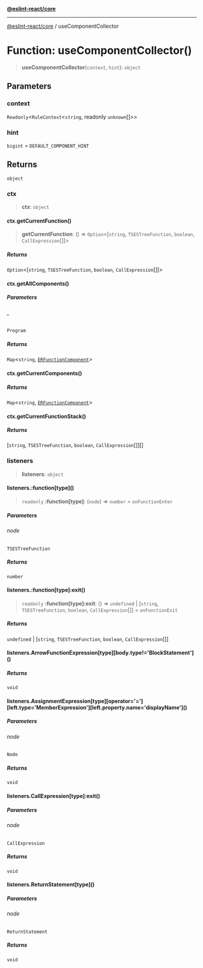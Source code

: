 [**@eslint-react/core**](../README.md)

***

[@eslint-react/core](../README.md) / useComponentCollector

# Function: useComponentCollector()

> **useComponentCollector**(`context`, `hint`): `object`

## Parameters

### context

`Readonly`\<`RuleContext`\<`string`, readonly `unknown`[]\>\>

### hint

`bigint` = `DEFAULT_COMPONENT_HINT`

## Returns

`object`

### ctx

> **ctx**: `object`

#### ctx.getCurrentFunction()

> **getCurrentFunction**: () => `Option`\<\[`string`, `TSESTreeFunction`, `boolean`, `CallExpression`[]\]\>

##### Returns

`Option`\<\[`string`, `TSESTreeFunction`, `boolean`, `CallExpression`[]\]\>

#### ctx.getAllComponents()

##### Parameters

###### \_

`Program`

##### Returns

`Map`\<`string`, [`ERFunctionComponent`](../interfaces/ERFunctionComponent.md)\>

#### ctx.getCurrentComponents()

##### Returns

`Map`\<`string`, [`ERFunctionComponent`](../interfaces/ERFunctionComponent.md)\>

#### ctx.getCurrentFunctionStack()

##### Returns

\[`string`, `TSESTreeFunction`, `boolean`, `CallExpression`[]\][]

### listeners

> **listeners**: `object`

#### listeners.:function\[type\]()

> `readonly` **:function\[type\]**: (`node`) => `number` = `onFunctionEnter`

##### Parameters

###### node

`TSESTreeFunction`

##### Returns

`number`

#### listeners.:function\[type\]:exit()

> `readonly` **:function\[type\]:exit**: () => `undefined` \| \[`string`, `TSESTreeFunction`, `boolean`, `CallExpression`[]\] = `onFunctionExit`

##### Returns

`undefined` \| \[`string`, `TSESTreeFunction`, `boolean`, `CallExpression`[]\]

#### listeners.ArrowFunctionExpression\[type\]\[body.type!='BlockStatement'\]()

##### Returns

`void`

#### listeners.AssignmentExpression\[type\]\[operator='='\]\[left.type='MemberExpression'\]\[left.property.name='displayName'\]()

##### Parameters

###### node

`Node`

##### Returns

`void`

#### listeners.CallExpression\[type\]:exit()

##### Parameters

###### node

`CallExpression`

##### Returns

`void`

#### listeners.ReturnStatement\[type\]()

##### Parameters

###### node

`ReturnStatement`

##### Returns

`void`
